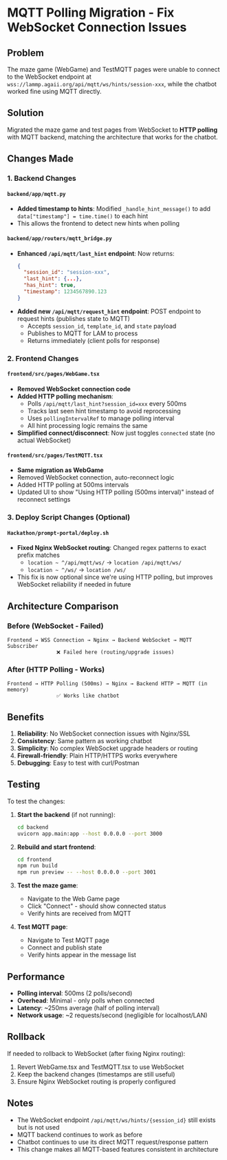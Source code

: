# MQTT Polling Migration - Fix WebSocket Connection Issues

## Problem
The maze game (WebGame) and TestMQTT pages were unable to connect to the WebSocket endpoint at `wss://lammp.agaii.org/api/mqtt/ws/hints/session-xxx`, while the chatbot worked fine using MQTT directly.

## Solution
Migrated the maze game and test pages from WebSocket to **HTTP polling** with MQTT backend, matching the architecture that works for the chatbot.

## Changes Made

### 1. Backend Changes

#### `backend/app/mqtt.py`
- **Added timestamp to hints**: Modified `_handle_hint_message()` to add `data["timestamp"] = time.time()` to each hint
- This allows the frontend to detect new hints when polling

#### `backend/app/routers/mqtt_bridge.py`
- **Enhanced `/api/mqtt/last_hint` endpoint**: Now returns:
  ```json
  {
    "session_id": "session-xxx",
    "last_hint": {...},
    "has_hint": true,
    "timestamp": 1234567890.123
  }
  ```
- **Added new `/api/mqtt/request_hint` endpoint**: POST endpoint to request hints (publishes state to MQTT)
  - Accepts `session_id`, `template_id`, and `state` payload
  - Publishes to MQTT for LAM to process
  - Returns immediately (client polls for response)

### 2. Frontend Changes

#### `frontend/src/pages/WebGame.tsx`
- **Removed WebSocket connection code**
- **Added HTTP polling mechanism**:
  - Polls `/api/mqtt/last_hint?session_id=xxx` every 500ms
  - Tracks last seen hint timestamp to avoid reprocessing
  - Uses `pollingIntervalRef` to manage polling interval
  - All hint processing logic remains the same
- **Simplified connect/disconnect**: Now just toggles `connected` state (no actual WebSocket)

#### `frontend/src/pages/TestMQTT.tsx`
- **Same migration as WebGame**
- Removed WebSocket connection, auto-reconnect logic
- Added HTTP polling at 500ms intervals
- Updated UI to show "Using HTTP polling (500ms interval)" instead of reconnect settings

### 3. Deploy Script Changes (Optional)

#### `Hackathon/prompt-portal/deploy.sh`
- **Fixed Nginx WebSocket routing**: Changed regex patterns to exact prefix matches
  - `location ~ ^/api/mqtt/ws/` → `location /api/mqtt/ws/`
  - `location ~ ^/ws/` → `location /ws/`
- This fix is now optional since we're using HTTP polling, but improves WebSocket reliability if needed in future

## Architecture Comparison

### Before (WebSocket - Failed)
```
Frontend → WSS Connection → Nginx → Backend WebSocket → MQTT Subscriber
                ❌ Failed here (routing/upgrade issues)
```

### After (HTTP Polling - Works)
```
Frontend → HTTP Polling (500ms) → Nginx → Backend HTTP → MQTT (in memory)
                ✅ Works like chatbot
```

## Benefits

1. **Reliability**: No WebSocket connection issues with Nginx/SSL
2. **Consistency**: Same pattern as working chatbot
3. **Simplicity**: No complex WebSocket upgrade headers or routing
4. **Firewall-friendly**: Plain HTTP/HTTPS works everywhere
5. **Debugging**: Easy to test with curl/Postman

## Testing

To test the changes:

1. **Start the backend** (if not running):
   ```bash
   cd backend
   uvicorn app.main:app --host 0.0.0.0 --port 3000
   ```

2. **Rebuild and start frontend**:
   ```bash
   cd frontend
   npm run build
   npm run preview -- --host 0.0.0.0 --port 3001
   ```

3. **Test the maze game**:
   - Navigate to the Web Game page
   - Click "Connect" - should show connected status
   - Verify hints are received from MQTT

4. **Test MQTT page**:
   - Navigate to Test MQTT page
   - Connect and publish state
   - Verify hints appear in the message list

## Performance

- **Polling interval**: 500ms (2 polls/second)
- **Overhead**: Minimal - only polls when connected
- **Latency**: ~250ms average (half of polling interval)
- **Network usage**: ~2 requests/second (negligible for localhost/LAN)

## Rollback

If needed to rollback to WebSocket (after fixing Nginx routing):

1. Revert WebGame.tsx and TestMQTT.tsx to use WebSocket
2. Keep the backend changes (timestamps are still useful)
3. Ensure Nginx WebSocket routing is properly configured

## Notes

- The WebSocket endpoint `/api/mqtt/ws/hints/{session_id}` still exists but is not used
- MQTT backend continues to work as before
- Chatbot continues to use its direct MQTT request/response pattern
- This change makes all MQTT-based features consistent in architecture
